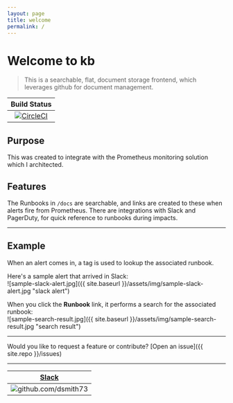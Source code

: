 ```yaml
---
layout: page
title: welcome
permalink: /
---
```


# Welcome to kb

> This is a searchable, flat, document storage frontend, which leverages github for document management.

| Build Status |
| :----------: |
| [![CircleCI](https://circleci.com/gh/101101/kb/tree/master.svg?style=shield)](https://circleci.com/gh/101101/kb/tree/master) |  


## Purpose

This was created to integrate with the Prometheus monitoring solution which I architected.  


## Features

The Runbooks in `/docs` are searchable, and links are created to these when alerts fire from Prometheus. There are integrations with Slack and PagerDuty, for quick reference to runbooks during impacts.

---

## Example  

When an alert comes in, a tag is used to lookup the associated runbook.  

Here's a sample alert that arrived in Slack:  
![sample-slack-alert.jpg]({{ site.baseurl }}/assets/img/sample-slack-alert.jpg "slack alert")  

When you click the **Runbook** link, it performs a search for the associated runbook:  
![sample-search-result.jpg]({{ site.baseurl }}/assets/img/sample-search-result.jpg "search result")  

---

Would you like to request a feature or contribute?
[Open an issue]({{ site.repo }}/issues)

---

| **[Slack](https://101101workspace.slack.com/archives/D012ESWSXHQ "dsmith73 on 101101 workspace")** |
| :---------: |
| ![github.com/dsmith73](https://avatars1.githubusercontent.com/u/44279121?s=60&u=7a933a33b51505f9d6435eeffae1c8156a47dc77&v=4 "github.com/dsmith73") |
